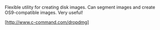 Flexible utility for creating disk images. Can segment images and create OS9-compatible images. Very useful!

[http://www.c-command.com/dropdmg]
